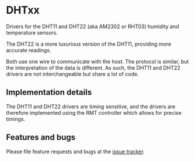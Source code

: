 # DHTxx

Drivers for the DHT11 and DHT22 (aka AM2302 or RHT03) humidity and temperature sensors.

The DHT22 is a more luxurious version of the DHT11, providing more accurate readings.

Both use one wire to communicate with the host. The protocol is similar, but the interpretation of
the data is different. As such, the DHT11 and DHT22 drivers are not interchangeable but share a
lot of code.

## Implementation details

The DHT11 and DHT22 drivers are timing sensitive, and the drivers are therefore implemented using the RMT controller which allows for precise timings.

## Features and bugs

Please file feature requests and bugs at the [issue tracker][tracker].

[tracker]: https://github.com/toitware/toit-dhtxx/issues
